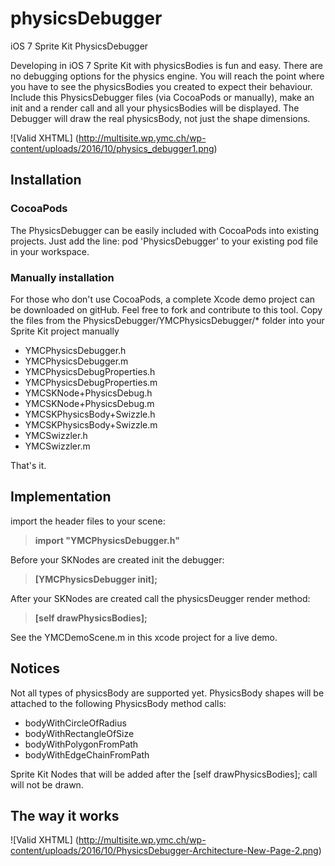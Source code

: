 physicsDebugger
===
iOS 7 Sprite Kit PhysicsDebugger

Developing in iOS 7 Sprite Kit with physicsBodies is fun and easy. There are no debugging options for the physics engine. 
You will reach the point where you have to see the physicsBodies you created to expect their behaviour.
Include this PhysicsDebugger files (via CocoaPods or manually), make an init and a render call and all your physicsBodies will be displayed.
The Debugger will draw the real physicsBody, not just the shape dimensions.

![Valid XHTML] (http://multisite.wp.ymc.ch/wp-content/uploads/2016/10/physics_debugger1.png)

## Installation ##

### CocoaPods ###
The PhysicsDebugger can be easily included with CocoaPods into existing projects. Just add the line:
pod 'PhysicsDebugger' to your existing pod file in your workspace. 

### Manually installation ###
For those who don't use CocoaPods, a complete Xcode demo project can be downloaded on gitHub. Feel free to fork and contribute to this tool. Copy the files from the PhysicsDebugger/YMCPhysicsDebugger/* folder into your Sprite Kit project manually

* YMCPhysicsDebugger.h
* YMCPhysicsDebugger.m
* YMCPhysicsDebugProperties.h
* YMCPhysicsDebugProperties.m
* YMCSKNode+PhysicsDebug.h
* YMCSKNode+PhysicsDebug.m
* YMCSKPhysicsBody+Swizzle.h
* YMCSKPhysicsBody+Swizzle.m
* YMCSwizzler.h
* YMCSwizzler.m

That's it.

## Implementation ##

import the header files to your scene:

>**import "YMCPhysicsDebugger.h"**

Before your SKNodes are created init the debugger:  
>**[YMCPhysicsDebugger init];**

After your SKNodes are created call the physicsDeugger render method:
>**[self drawPhysicsBodies];**

See the YMCDemoScene.m in this xcode project for a live demo.

## Notices ##

Not all types of physicsBody are supported yet. PhysicsBody shapes will be attached to the following
PhysicsBody method calls:

* bodyWithCircleOfRadius
* bodyWithRectangleOfSize
* bodyWithPolygonFromPath
* bodyWithEdgeChainFromPath

Sprite Kit Nodes that will be added after the [self drawPhysicsBodies]; call will not be drawn.

## The way it works ##
![Valid XHTML] (http://multisite.wp.ymc.ch/wp-content/uploads/2016/10/PhysicsDebugger-Architecture-New-Page-2.png)
